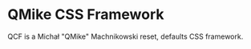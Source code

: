 QMike CSS Framework
===================

QCF is a Michał "QMike" Machnikowski reset, defaults CSS framework.
